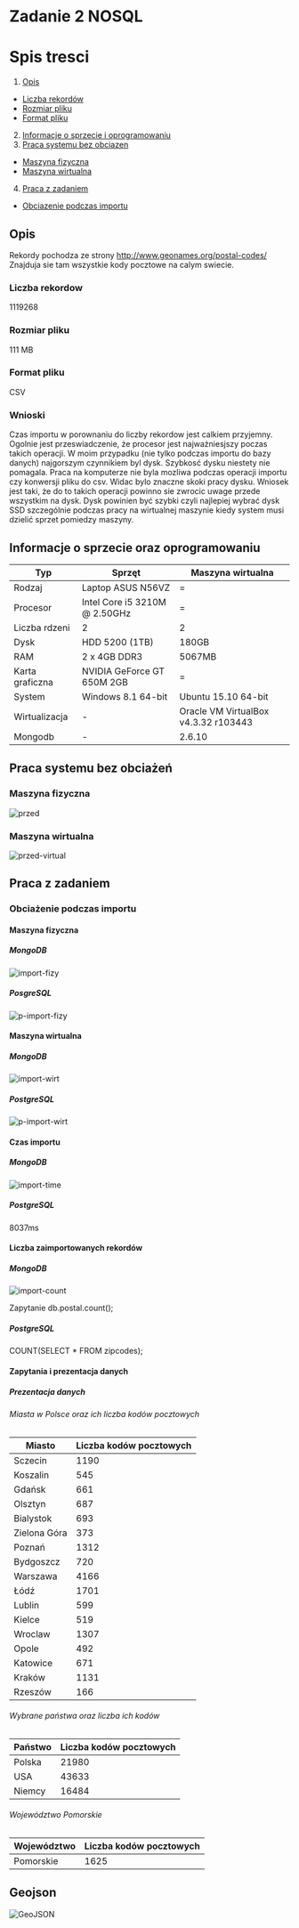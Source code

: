 # Zadanie 2 NOSQL

# Spis tresci
1. [Opis](#opis)
  * [Liczba rekordów](#liczba-rekordow)
  * [Rozmiar pliku](#rozmiar-pliku)
  * [Format pliku](#format-pliku)
2. [Informacje o sprzecie i oprogramowaniu](#informacje-o-sprzecie-i-oprogramowaniu)
3. [Praca systemu bez obciazen](#praca-systemu-bez-obciazen)
  * [Maszyna fizyczna](#maszyna-fizyczna)
  * [Maszyna wirtualna](#maszyna-wirtualna)
4. [Praca z zadaniem](#praca-z-zadaniem)
  * [Obciazenie podczas importu](#obciazenie-podczas-importu)

## Opis

Rekordy pochodza ze strony http://www.geonames.org/postal-codes/
Znajduja sie tam wszystkie kody pocztowe na calym swiecie.

### Liczba rekordow
1119268

### Rozmiar pliku
111 MB

### Format pliku
CSV

### Wnioski
Czas importu w porownaniu do liczby rekordow jest calkiem przyjemny.
Ogolnie jest przeswiadczenie, że procesor jest najważniesjszy poczas takich operacji.
W moim przypadku (nie tylko podczas importu do bazy danych) najgorszym czynnikiem byl dysk. Szybkosć dysku niestety nie pomagala. Praca na komputerze nie byla mozliwa podczas operacji importu czy konwersji pliku do csv. Widac bylo znaczne skoki pracy dysku. Wniosek jest taki, że do to takich operacji powinno sie zwrocic uwage przede wszystkim na dysk. Dysk powinien być szybki czyli najlepiej wybrać dysk SSD szczególnie podczas pracy na wirtualnej maszynie kiedy system musi dzielić sprzet pomiedzy maszyny.

## Informacje o sprzecie oraz oprogramowaniu

Typ  | Sprzęt | Maszyna wirtualna
------------- | ------------- | -------------
Rodzaj | Laptop ASUS N56VZ | =
Procesor | Intel Core i5 3210M @ 2.50GHz | =
Liczba rdzeni  | 2 | 2
Dysk | HDD 5200 (1TB) | 180GB
RAM | 2 x 4GB DDR3 | 5067MB
Karta graficzna | NVIDIA GeForce GT 650M 2GB | =
System | Windows 8.1 64-bit | Ubuntu 15.10 64-bit
Wirtualizacja | - | Oracle VM VirtualBox v4.3.32 r103443
Mongodb | - | 2.6.10

## Praca systemu bez obciażeń

### Maszyna fizyczna
[przed]: https://raw.githubusercontent.com/pbasiak/pbnosql/master/zad2/img/przed.jpg
![przed]

### Maszyna wirtualna
[przed-virtual]: https://raw.githubusercontent.com/pbasiak/pbnosql/master/zad2/img/bezvirtual.png
![przed-virtual]

## Praca z zadaniem

### Obciażenie podczas importu

#### Maszyna fizyczna

##### MongoDB
[import-fizy]: https://raw.githubusercontent.com/pbasiak/pbnosql/master/zad2/img/fiz-obciazenie.jpg
![import-fizy]
##### PosgreSQL
[p-import-fizy]: https://raw.githubusercontent.com/pbasiak/pbnosql/master/zad2/img/posgreimport.png
![p-import-fizy]

#### Maszyna wirtualna

##### MongoDB
[import-wirt]: https://raw.githubusercontent.com/pbasiak/pbnosql/master/zad2/img/wirt-import.jpg
![import-wirt]

##### PostgreSQL
[p-import-wirt]: https://raw.githubusercontent.com/pbasiak/pbnosql/master/zad2/img/posgreimport-virtual.png
![p-import-wirt]

#### Czas importu

##### MongoDB
[import-time]: https://raw.githubusercontent.com/pbasiak/pbnosql/master/zad2/img/time-import.jpg
![import-time]

##### PostgreSQL
8037ms

#### Liczba zaimportowanych rekordów

##### MongoDB
[import-count]: https://raw.githubusercontent.com/pbasiak/pbnosql/master/zad2/img/count-import.jpg
![import-count]

Zapytanie
db.postal.count();

##### PostgreSQL
COUNT(SELECT * FROM zipcodes);

#### Zapytania i prezentacja danych

##### Prezentacja danych

###### Miasta w Polsce oraz ich liczba kodów pocztowych
Miasto  | Liczba kodów pocztowych
------------- | -------------
Sczecin | 1190
Koszalin | 545
Gdańsk | 661
Olsztyn | 687
Bialystok | 693
Zielona Góra | 373
Poznań | 1312
Bydgoszcz | 720
Warszawa | 4166
Łódź | 1701
Lublin | 599
Kielce | 519
Wroclaw | 1307
Opole | 492
Katowice | 671
Kraków | 1131
Rzeszów | 166

###### Wybrane państwa oraz liczba ich kodów
Państwo | Liczba kodów pocztowych
------------- | -------------
Polska | 21980
USA | 43633
Niemcy | 16484

###### Województwo Pomorskie
Województwo | Liczba kodów pocztowych
------------- | -------------
Pomorskie | 1625

## Geojson

[GeoJSON]: https://github.com/pbasiak/pbnosql/blob/master/zad2/mapa.geojson
![GeoJSON]
